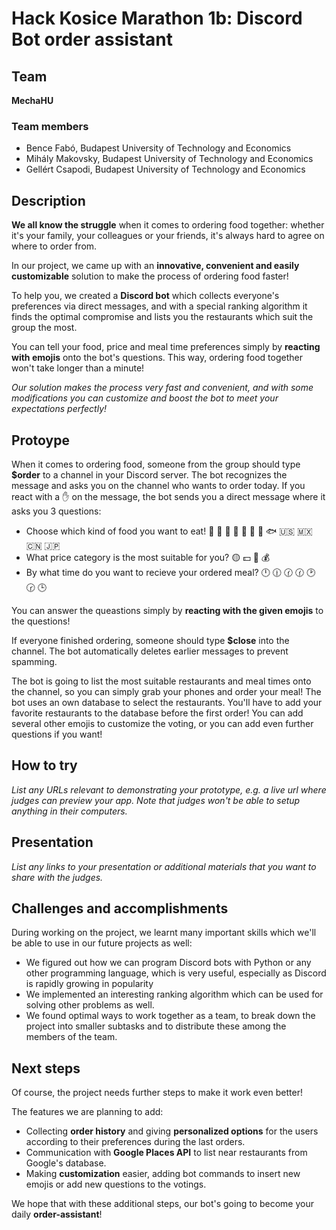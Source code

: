 # Hack Kosice Marathon 1b: Discord Bot order assistant


## Team

**MechaHU**

### Team members

- Bence Fabó, Budapest University of Technology and Economics
- Mihály Makovsky, Budapest University of Technology and Economics
- Gellért Csapodi, Budapest University of Technology and Economics

## Description

**We all know the struggle** when it comes to ordering food together: whether it's your family, your colleagues or your friends, it's always hard to agree on where to order from.

In our project, we came up with an **innovative, convenient and easily customizable** solution to make the process of ordering food faster!

To help you, we created a **Discord bot** which collects everyone's preferences via direct messages, and with a special ranking algorithm it finds the optimal compromise and lists you the restaurants which suit the group the most. 

You can tell your food, price and meal time preferences simply by **reacting with emojis** onto the bot's questions. This way, ordering food together won't take longer than a minute!

*Our solution makes the process very fast and convenient, and with some modifications you can customize and boost the bot to meet your expectations perfectly!*
## Protoype

When it comes to ordering food, someone from the group should type **$order** to a channel in your Discord server.
The bot recognizes the message and asks you on the channel who wants to order today. If you react with a ✋ on the message, the bot sends you a direct message where it asks you 3 questions:

- Choose which kind of food you want to eat! 🍕 🍔 🥪 🥗 🐔 🐄 🐖 🐟 🇺🇸 🇲🇽 🇨🇳 🇯🇵
- What price category is the most suitable for you?  🟡 💵 💎 💰
- By what time do you want to recieve your ordered meal? 🕛 🕧 🕜 🕜 🕑 🕝 🕒

You can answer the queastions simply by **reacting with the given emojis** to the questions!

If everyone finished ordering, someone should type **$close** into the channel. 
The bot automatically deletes earlier messages to prevent spamming.

The bot is going to list the most suitable restaurants and meal times onto the channel, so you can simply grab your phones and order your meal!
The bot uses an own database to select the restaurants. You'll have to add your favorite restaurants to the database before the first order!
You can add several other emojis to customize the voting, or you can add even further questions if you want!
## How to try

*List any URLs relevant to demonstrating your prototype, e.g. a live url where judges can preview your app. Note that judges won't be able to setup anything in their computers.*

## Presentation

*List any links to your presentation or additional materials that you want to share with the judges.*

## Challenges and accomplishments

During working on the project, we learnt many important skills which we'll be able to use in our future projects as well:

- We figured out how we can program Discord bots with Python or any other programming language, which is very useful, especially as Discord is rapidly growing in popularity
- We implemented an interesting ranking algorithm which can be used for solving other problems as well.
- We found optimal ways to work together as a team, to break down the project into smaller subtasks and to distribute these among the members of the team.

## Next steps

Of course, the project needs further steps to make it work even better!

The features we are planning to add:
- Collecting **order history** and giving **personalized options** for the users according to their preferences during the last orders.
- Communication with **Google Places API** to list near restaurants from Google's database.
- Making **customization** easier, adding bot commands to insert new emojis or add new questions to the votings.

We hope that with these additional steps, our bot's going to become your daily **order-assistant**!
